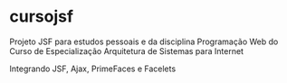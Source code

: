 # cursojsf
Projeto JSF para estudos pessoais e da disciplina Programação Web do Curso de Especialização Arquitetura de Sistemas para Internet

Integrando JSF, Ajax, PrimeFaces e Facelets

